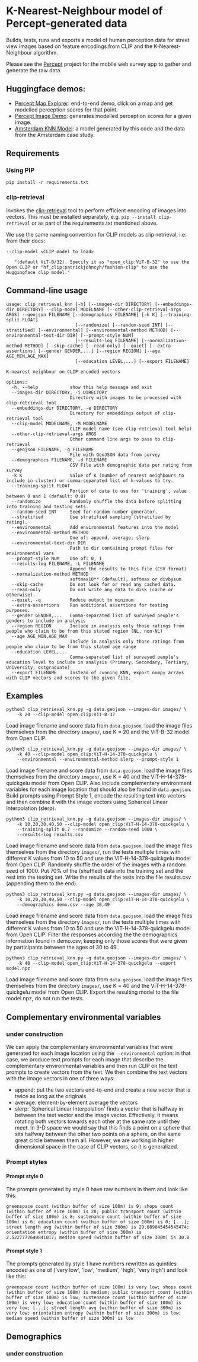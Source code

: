 # K-Nearest-Neighbour model of Percept-generated data

Builds, tests, runs and exports a model of human perception data for street view images based on feature encodings from CLIP and the K-Nearest-Neighbour algorithm.

Please see the [Percept](https://github.com/Spatial-Data-Science-and-GEO-AI-Lab/percept-backend) project for the mobile web survey app to gather and generate the raw data.

## Huggingface demos:
* [Percept Map Explorer](https://huggingface.co/spaces/Spatial-Data-Science-and-GEO-AI-Lab/percept-map): end-to-end demo, click on a map and get modelled perception scores for that point.
* [Percept Image Demo](https://huggingface.co/spaces/Spatial-Data-Science-and-GEO-AI-Lab/percept-image): generates modelled perception scores for a given image.
* [Amsterdam KNN Model](https://huggingface.co/Spatial-Data-Science-and-GEO-AI-Lab/svi_percept): a model generated by this code and the data from the Amsterdam case study.


## Requirements

### Using PIP

    pip install -r requirements.txt

### clip-retrieval

Invokes the [clip-retrieval](https://github.com/rom1504/clip-retrieval) tool to perform efficient encoding of images into vectors. This must be installed separately, e.g. `pip --install clip-retrieval` or as part of the requirements.txt mentioned above.

We use the same naming convention for CLIP models as clip-retrieval, i.e. from their docs:

    --clip-model <CLIP model to load>

       "(default ViT-B/32). Specify it as "open_clip:ViT-B-32" to use the Open CLIP or "hf_clip:patrickjohncyh/fashion-clip" to use the Huggingface clip model."

## Command-line usage

	usage: clip_retrieval_knn [-h] [--images-dir DIRECTORY] [--embeddings-dir DIRECTORY] --clip-model MODELNAME [--other-clip-retrieval-args ARGS] --geojson FILENAME [--demographics FILENAME] [-k K] [--training-split FLOAT]
							  [--randomize] [--random-seed INT] [--stratified] [--environmental] [--environmental-method METHOD] [--environmental-text-dir DIR] [--prompt-style NUM]
							  [--results-log FILENAME] [--normalization-method METHOD] [--skip-cache] [--read-only] [--quiet] [--extra-assertions] [--gender GENDER,...] [--region REGION] [--age AGE_MIN,AGE_MAX]
							  [--education LEVEL,...] [--export FILENAME]

	K-nearest neighbour on CLIP encoded vectors

	options:
	  -h, --help            show this help message and exit
	  --images-dir DIRECTORY, -i DIRECTORY
							Directory with images to be processed with clip-retrieval tool
	  --embeddings-dir DIRECTORY, -e DIRECTORY
							Directory for embeddings output of clip-retrieval tool
	  --clip-model MODELNAME, -M MODELNAME
							CLIP model name (see clip-retrieval tool help)
	  --other-clip-retrieval-args ARGS
							Other command line args to pass to clip-retrieval
	  --geojson FILENAME, -g FILENAME
							File with GeoJSON data from survey
	  --demographics FILENAME, -d FILENAME
							CSV File with demographic data per rating from survey
	  -k K                  Value of K (number of nearest neighbours to include in cluster) or comma-separated list of k-values to try.
	  --training-split FLOAT
							Portion of data to use for 'training', value between 0 and 1 (default: 0.8)
	  --randomize           Randomly shuffle the data before splitting into training and testing sets.
	  --random-seed INT     Seed for random number generator.
	  --stratified          Use stratified sampling (stratified by rating).
	  --environmental       Add environmental features into the model
	  --environmental-method METHOD
							One of: append, average, slerp
	  --environmental-text-dir DIR
							Path to dir containing prompt files for environmental vars
	  --prompt-style NUM    One of: 0, 1
	  --results-log FILENAME, -L FILENAME
							Append the results to this file (CSV format)
	  --normalization-method METHOD
							softmax10** (default), softmax or divbysum
	  --skip-cache          Do not look for or read any cached data.
	  --read-only           Do not write any data to disk (cache or otherwise).
	  --quiet, -q           Reduce output to minimum.
	  --extra-assertions    Run additional assertions for testing purposes.
	  --gender GENDER,...   Comma-separated list of surveyed people's genders to include in analysis
	  --region REGION       Include in analysis only those ratings from people who claim to be from this stated region (NL, non-NL)
	  --age AGE_MIN,AGE_MAX 
							Include in analysis only those ratings from people who claim to be from this stated age range
	  --education LEVEL,... 
							Comma-separated list of surveyed people's education level to include in analysis (Primary, Secondary, Tertiary, University, ostgraduate)
	  --export FILENAME     Instead of running KNN, export numpy arrays with CLIP vectors and scores to the given file.

## Examples

	python3 clip_retrieval_knn.py -g data.geojson --images-dir images/ \
        -k 20 --clip-model open_clip:ViT-B-32

Load image filename and score data from `data.geojson`, load the image files themselves from the directory `images/`, use K = 20 and the ViT-B-32 model from Open CLIP.

	python3 clip_retrieval_knn.py -g data.geojson --images-dir images/ \
        -k 40 --clip-model open_clip:ViT-H-14-378-quickgelu \
        --environmental --environmental-method slerp --prompt-style 1

Load image filename and score data from `data.geojson`, load the image files
themselves from the directory `images/`, use K = 40 and the
ViT-H-14-378-quickgelu model from Open CLIP. Also include complementary
environment variables for each image location that should also be found in
`data.geojson`. Build prompts using Prompt Style 1, encode the resulting text
into vectors and then combine it with the image vectors using Spherical Linear
Interpolation (slerp).

	python3 clip_retrieval_knn.py -g data.geojson --images-dir images/ \
        -k 10,20,30,40,50 --clip-model open_clip:ViT-H-14-378-quickgelu \
        --training-split 0.7 --randomize --random-seed 1000 \
        --results-log results.csv

Load image filename and score data from `data.geojson`, load the image files
themselves from the directory `images/`, run the tests multiple times with
different K values from 10 to 50 and use the ViT-H-14-378-quickgelu model from
Open CLIP. Randomly shuffle the order of the images with a random seed of 1000.
Put 70% of the (shuffled) data into the training set and the rest into the
testing set. Write the results of the tests into the file results.csv
(appending them to the end).

	python3 clip_retrieval_knn.py -g data.geojson --images-dir images/ \
        -k 10,20,30,40,50 --clip-model open_clip:ViT-H-14-378-quickgelu \
        --demographics demo.csv --age 30,49

Load image filename and score data from `data.geojson`, load the image files
themselves from the directory `images/`, run the tests multiple times with
different K values from 10 to 50 and use the ViT-H-14-378-quickgelu model from
Open CLIP. Filter the responses according the the demographics information
found in demo.csv, keeping only those scores that were given by participants
between the ages of 30 to 49.

	python3 clip_retrieval_knn.py -g data.geojson --images-dir images/ \
        -k 40 --clip-model open_clip:ViT-H-14-378-quickgelu --export model.npz

Load image filename and score data from `data.geojson`, load the image files
themselves from the directory `images/`, use K = 40 and the
ViT-H-14-378-quickgelu model from Open CLIP. Export the resulting model to the file
model.npz, do not run the tests.

## Complementary environmental variables


### under construction

We can apply the complementary environmental variables that were generated for
each image location using the `--environmental` option: in that case, we
produce text prompts for each image that describe the complementary
environmental variables and then run CLIP on the text prompts to create vectors
from the text. We then combine the text vectors with the image vectors in one
of three ways:

* append: put the two vectors end-to-end and create a new vector that is twice as long as the originals
* average: element-by-element average the vectors
* slerp: `Spherical Linear Interpolation' finds a vector that is halfway in between the text vector and the image vector. Effectively, it means rotating both vectors towards each other at the same rate until they meet. In 3-D space we would say that this finds a point on a sphere that sits halfway between the other two points on a sphere, on the same great circle between them all. However, we are working in higher dimensional space in the case of CLIP vectors, so it is generalized.

### Prompt styles

#### Prompt style 0

The prompts generated by style 0 have raw numbers in them and look like this:

    greenspace count (within buffer of size 100m) is 9; shops count (within buffer of size 100m) is 28; public transport count (within buffer of size 100m) is 8; sustenance count (within buffer of size 100m) is 6; education count (within buffer of size 100m) is 0; [...]; street length avg (within buffer of size 300m) is 29.089045454545474; orientation entropy (within buffer of size 300m) is 2.5227772640841017; median speed (within buffer of size 300m) is 30.0


#### Prompt style 1

The prompts generated by style 1 have numbers rewritten as quintiles encoded as one of ('very low', 'low', 'medium', 'high', 'very high') and look like this:

    greenspace count (within buffer of size 100m) is very low; shops count (within buffer of size 100m) is medium; public transport count (within buffer of size 100m) is low; sustenance count (within buffer of size 100m) is very low; education count (within buffer of size 100m) is very low; [...]; street length avg (within buffer of size 300m) is very low; orientation entropy (within buffer of size 300m) is low; median speed (within buffer of size 300m) is low

## Demographics

### under construction
